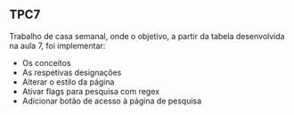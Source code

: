 ## TPC7

Trabalho de casa semanal, onde o objetivo, a partir da tabela desenvolvida na aula 7, foi implementar:
- Os conceitos
- As respetivas designações
- Alterar o estilo da página
- Ativar flags para pesquisa com regex
- Adicionar botão de acesso à página de pesquisa
